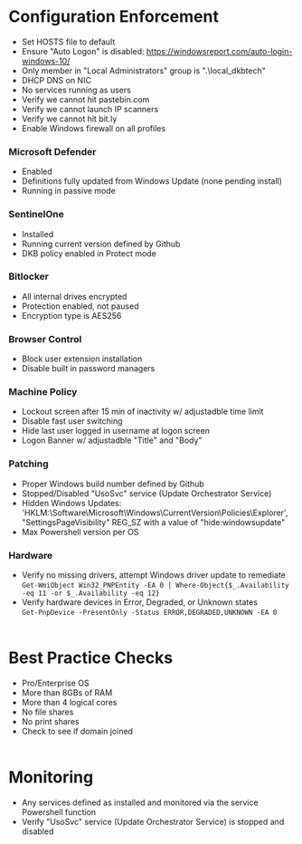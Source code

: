 # Configuration Enforcement
- Set HOSTS file to default
- Ensure "Auto Logon" is disabled: https://windowsreport.com/auto-login-windows-10/
- Only member in "Local Administrators" group is ".\local_dkbtech"
- DHCP DNS on NIC
- No services running as users
- Verify we cannot hit pastebin.com
- Verify we cannot launch IP scanners
- Verify we cannot hit bit.ly
- Enable Windows firewall on all profiles
### Microsoft Defender
- Enabled
- Definitions fully updated from Windows Update (none pending install)
- Running in passive mode
### SentinelOne
- Installed
- Running current version defined by Github
- DKB policy enabled in Protect mode
### Bitlocker
- All internal drives encrypted
- Protection enabled, not paused
- Encryption type is AES256
### Browser Control
- Block user extension installation
- Disable built in password managers
### Machine Policy
- Lockout screen after 15 min of inactivity w/ adjustadble time limit
- Disable fast user switching
- Hide last user logged in username at logon screen
- Logon Banner w/ adjustadble "Title" and "Body"
### Patching
- Proper Windows build number defined by Github
- Stopped/Disabled "UsoSvc" service (Update Orchestrator Service)
- Hidden Windows Updates: 'HKLM:\Software\Microsoft\Windows\CurrentVersion\Policies\Explorer', "SettingsPageVisibility" REG_SZ with a value of "hide:windowsupdate"
- Max Powershell version per OS
### Hardware
- Verify no missing drivers, attempt Windows driver update to remediate<br>
```Get-WmiObject Win32_PNPEntity -EA 0 | Where-Object{$_.Availability -eq 11 -or $_.Availability -eq 12}```
- Verify hardware devices in Error, Degraded, or Unknown states<br>
```Get-PnpDevice -PresentOnly -Status ERROR,DEGRADED,UNKNOWN -EA 0```
<br><br>
# Best Practice Checks
- Pro/Enterprise OS 
- More than 8GBs of RAM
- More than 4 logical cores
- No file shares
- No print shares
- Check to see if domain joined
<br><br>
# Monitoring
- Any services defined as installed and monitored via the service Powershell function
- Verify "UsoSvc" service (Update Orchestrator Service) is stopped and disabled
